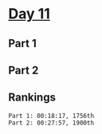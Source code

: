 # [Day 11](https://adventofcode.com/2023/day/11)

## Part 1

## Part 2

## Rankings

    Part 1: 00:18:17, 1756th
    Part 2: 00:27:57, 1900th
